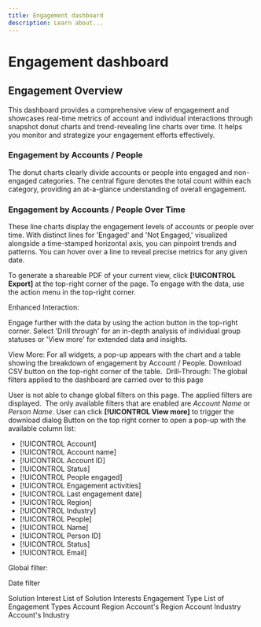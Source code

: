 ```yaml
---
title: Engagement dashboard
description: Learn about...
---
```


# Engagement dashboard



## Engagement Overview

This dashboard provides a comprehensive view of engagement and showcases real-time metrics of account and individual interactions through snapshot donut charts and trend-revealing line charts over time. It helps you monitor and strategize your engagement efforts effectively.

### Engagement by Accounts / People

The donut charts clearly divide accounts or people into engaged and non-engaged categories. The central figure denotes the total count within each category, providing an at-a-glance understanding of overall engagement.

### Engagement by Accounts / People Over Time

These line charts display the engagement levels of accounts or people over time. With distinct lines for 'Engaged' and 'Not Engaged,' visualized alongside a time-stamped horizontal axis, you can pinpoint trends and patterns. You can hover over a line to reveal precise metrics for any given date.

To generate a shareable PDF of your current view, click **[!UICONTROL Export]** at the top-right corner of the page. To engage with the data, use the action menu in the top-right corner. 

Enhanced Interaction:

Engage further with the data by using the action button in the top-right corner. Select 'Drill through' for an in-depth analysis of individual group statuses or 'View more' for extended data and insights.

View More:
For all widgets, a pop-up appears with the chart and a table showing the breakdown of engagement by Account / People.
Download CSV button on the top-right corner of the table. 
Drill-Through:
The global filters applied to the dashboard are carried over to this page

User is not able to change global filters on this page.
The applied filters are displayed. 
The only available filters that are enabled are _Account Name_ or _Person Name_.
User can click **[!UICONTROL View more]** to trigger the download dialog
Button on the top right corner to open a pop-up with the available column list:

* [!UICONTROL Account]
* [!UICONTROL Account name]
* [!UICONTROL Account ID]
* [!UICONTROL Status]
* [!UICONTROL People engaged]
* [!UICONTROL Engagement activities]
* [!UICONTROL Last engagement date]
* [!UICONTROL Region]
* [!UICONTROL Industry]
* [!UICONTROL People]
* [!UICONTROL Name]
* [!UICONTROL Person ID]
* [!UICONTROL Status]
* [!UICONTROL Email]

Global filter:

Date filter

Solution Interest
List of Solution Interests
Engagement Type
List of Engagement Types
Account Region
Account's Region
Account Industry
Account's Industry

